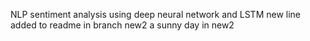 NLP sentiment analysis using deep neural network and LSTM
new line added to readme in branch new2
a sunny day in new2

